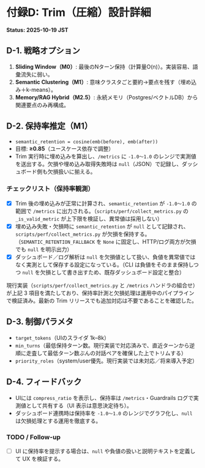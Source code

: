 # 付録D: Trim（圧縮）設計詳細
**Status: 2025-10-19 JST**

## D-1. 戦略オプション
1) **Sliding Window（M0）**: 最後のNターン保持（計算量O(n)）。実装容易、語彙流失に弱い。  
2) **Semantic Clustering（M1）**: 意味クラスタごと要約→要点を残す（埋め込み＋k-means）。  
3) **Memory/RAG Hybrid（M2.5）**: 永続メモリ（Postgres/ベクトルDB）から関連要点のみ再構成。

## D-2. 保持率推定（M1）
- `semantic_retention = cosine(emb(before), emb(after))`
- 目標: **≥0.85**（ユースケース依存で調整）
- Trim 実行時に埋め込みを算出し、`/metrics` に `-1.0〜1.0` のレンジで実測値を送出する。欠損や埋め込み取得失敗時は `null`（JSON）で記録し、ダッシュボード側も欠損扱いに揃える。

### チェックリスト（保持率観測）
- [x] Trim 後の埋め込みが正常に計算され、`semantic_retention` が `-1.0〜1.0` の範囲で `/metrics` に出力される。（`scripts/perf/collect_metrics.py` の `_is_valid_metric` が上下限を検証し、異常値は採用しない）
- [x] 埋め込み失敗・欠損時に `semantic_retention` が `null` として記録され、`scripts/perf/collect_metrics.py` が欠損を保持する。（`SEMANTIC_RETENTION_FALLBACK` を `None` に固定し、HTTP/ログ両方が欠損でも `null` を明示出力）
- [x] ダッシュボード／ログ解析は `null` を欠損値として扱い、負値を異常値ではなく実測として保存する設定になっている。（CLI は負値をそのまま保持しつつ `null` を欠損として書き出すため、既存ダッシュボード設定と整合）

現行実装（`scripts/perf/collect_metrics.py` と `/metrics` ハンドラの組合せ）が上記 3 項目を満たしており、保持率計測と欠損処理は運用中のパイプラインで検証済み。最新の Trim リリースでも追加対応は不要であることを確認した。

## D-3. 制御パラメタ
- `target_tokens`（UIのスライダ 1k–8k）
- `min_turns`（最低保持ターン数。現行実装で対応済みで、直近ターンから逆順に走査して最低ターン数ぶんの対話ペアを確保した上でトリムする）
- `priority_roles`（system/user優先。現行実装では未対応／将来導入予定）

## D-4. フィードバック
- UIには `compress_ratio` を表示し、保持率は `/metrics`・Guardrails ログで実測値として共有する（UI 表示は意思決定待ち）。
- ダッシュボード連携時は保持率を `-1.0〜1.0` のレンジでグラフ化し、`null` は欠損処理とする運用を徹底する。

### TODO / Follow-up
- [ ] UI に保持率を提示する場合は、`null` や負値の扱いと説明テキストを定義して UX を検証する。
